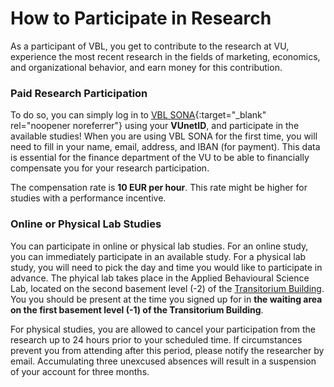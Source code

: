 
# How to Participate in Research

As a participant of VBL, you get to contribute to the research at VU, experience the most recent research in the fields of marketing, economics, and organizational behavior, and earn money for this contribution.

### Paid Research Participation

To do so, you can simply log in to [VBL SONA](https://vu-vbl.sona-systems.com){:target="_blank" rel="noopener noreferrer"} using your **VUnetID**, and participate in the available studies! When you are using VBL SONA for the first time, you will need to fill in your name, email, address, and IBAN (for payment). This data is essential for the finance department of the VU to be able to financially compensate you for your research participation. 

The compensation rate is **10 EUR per hour**. This rate might be higher for studies with a performance incentive.

### Online or Physical Lab Studies

You can participate in online or physical lab studies. For an online study, you can immediately participate in an available study. For a physical lab study, you will need  to pick the day and time you would like to participate in advance. The phyical lab takes place in the Applied Behavioural Science Lab, located on the second basement level (-2) of the [Transitorium Building](https://vu.nl/en/about-vu/more-about/transitorium). You you should be present at the time you signed up for in **the waiting area on the first basement level (-1) of the Transitorium Building**.

For physical studies, you are allowed to cancel your participation from the research up to 24 hours prior to your scheduled time. If circumstances prevent you from attending after this period, please notify the researcher by email. Accumulating three unexcused absences will result in a suspension of your account for three months.
